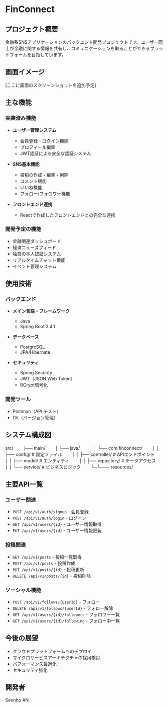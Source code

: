 # FinConnect

## プロジェクト概要
金融系SNSアプリケーションのバックエンド開発プロジェクトです。ユーザー同士が金融に関する情報を共有し、コミュニケーションを取ることができるプラットフォームを目指しています。

## 画面イメージ
[ここに画面のスクリーンショットを追加予定]

## 主な機能
### 実装済み機能
- **ユーザー管理システム**
  - 会員登録・ログイン機能
  - プロフィール編集
  - JWT認証による安全な認証システム
  
- **SNS基本機能**
  - 投稿の作成・編集・削除
  - コメント機能
  - いいね機能
  - フォロー/フォロワー機能

- **フロントエンド連携**
  - Reactで作成したフロントエンドとの完全な連携

### 開発予定の機能
- 金融関連ダッシュボード
- 経済ニュースフィード
- 独自の本人認証システム
- リアルタイムチャット機能
- イベント管理システム

## 使用技術

### バックエンド
- **メイン言語・フレームワーク**
  - Java
  - Spring Boot 3.4.1
  
- **データベース**
  - PostgreSQL
  - JPA/Hibernate

- **セキュリティ**
  - Spring Security
  - JWT（JSON Web Token）
  - BCrypt暗号化

### 開発ツール
- Postman（API テスト）
- Git（バージョン管理）

## システム構成図
src/　　
├── main/　　
│ ├── java/　　
│ │ └── com.finconnect/　　
│ │ ├── config/ # 設定ファイル　　
│ │ ├── controller/ # APIエンドポイント　　
│ │ ├── model/ # エンティティ　　
│ │ ├── repository/ # データアクセス　　
│ │ └── service/ # ビジネスロジック　　
└─└─── resources/　　


## 主要API一覧
### ユーザー関連
- `POST /api/v1/auth/signup` - 会員登録
- `POST /api/v1/auth/login` - ログイン
- `GET /api/v1/users/{id}` - ユーザー情報取得
- `PUT /api/v1/users/{id}` - ユーザー情報更新

### 投稿関連
- `GET /api/v1/posts` - 投稿一覧取得
- `POST /api/v1/posts` - 投稿作成
- `PUT /api/v1/posts/{id}` - 投稿更新
- `DELETE /api/v1/posts/{id}` - 投稿削除

### ソーシャル機能
- `POST /api/v1/follows/{userId}` - フォロー
- `DELETE /api/v1/follows/{userId}` - フォロー解除
- `GET /api/v1/users/{id}/followers` - フォロワー一覧
- `GET /api/v1/users/{id}/following` - フォロー中一覧

## 今後の展望
- クラウドプラットフォームへのデプロイ
- マイクロサービスアーキテクチャの採用検討
- パフォーマンス最適化
- セキュリティ強化

## 開発者
Seonho AN 
